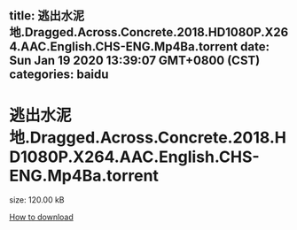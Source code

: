
title: 逃出水泥地.Dragged.Across.Concrete.2018.HD1080P.X264.AAC.English.CHS-ENG.Mp4Ba.torrent
date: Sun Jan 19 2020 13:39:07 GMT+0800 (CST)    
categories: baidu
---

# 逃出水泥地.Dragged.Across.Concrete.2018.HD1080P.X264.AAC.English.CHS-ENG.Mp4Ba.torrent
size: 120.00 kB
 
 

[How to download](https://bpcam.bemobtrk.com/go/2ceec3aa-1ca2-46d6-b9ff-aaa5c184517c?jno=2508)
